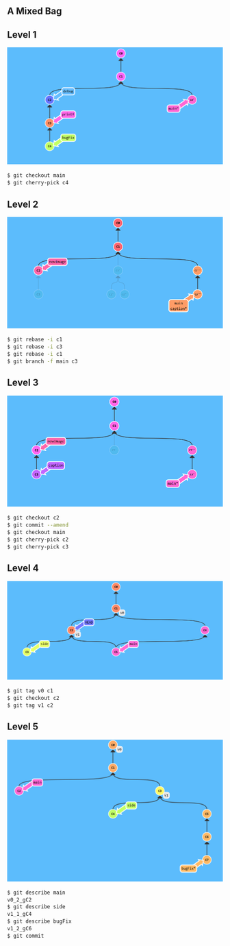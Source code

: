 ## A Mixed Bag
## Level 1
![alt text](image.png)

``` bash
$ git checkout main
$ git cherry-pick c4
```
## Level 2
![alt text](image-2.png) 

``` bash
$ git rebase -i c1
$ git rebase -i c3
$ git rebase -i c1
$ git branch -f main c3
```
## Level 3
![alt text](image-4.png)

```bash
$ git checkout c2
$ git commit --amend
$ git checkout main
$ git cherry-pick c2
$ git cherry-pick c3

```
## Level 4
![alt text](image-5.png)

```bash
$ git tag v0 c1
$ git checkout c2
$ git tag v1 c2
```
## Level 5
![alt text](image-6.png)
```bash
$ git describe main
v0_2_gC2
$ git describe side
v1_1_gC4
$ git describe bugFix
v1_2_gC6
$ git commit
```